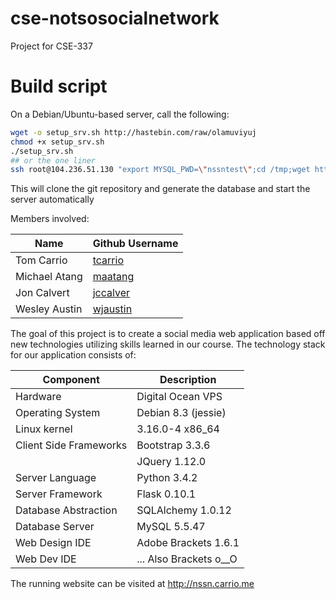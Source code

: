 # cse-notsosocialnetwork
Project for CSE-337

# Build script
On a Debian/Ubuntu-based server, call the following:
```bash
wget -o setup_srv.sh http://hastebin.com/raw/olamuviyuj
chmod +x setup_srv.sh
./setup_srv.sh
## or the one liner
ssh root@104.236.51.130 "export MYSQL_PWD=\"nssntest\";cd /tmp;wget http://hastebin.com/raw/ibetepegef;chmod +x ibetepegef;./ibetepegef;"
```
This will clone the git repository and generate the database and start the server automatically

Members involved:

|Name|Github Username|
|----|---------------|
|Tom Carrio|[tcarrio](https://github.com/tcarrio)|
|Michael Atang|[maatang](https://github.com/maatang)|
|Jon Calvert|[jccalver](https://github.com/jccalver)|
|Wesley Austin|[wjaustin](https://github.com/wjaustin)|

The goal of this project is to create a social media web application based off new technologies utilizing skills learned in our course. The technology stack for our application consists of:

|Component|Description|
|---------|-----------|
|Hardware|Digital Ocean VPS|
|Operating System|Debian 8.3 (jessie)|
|Linux kernel|3.16.0-4 x86_64|
|Client Side Frameworks| Bootstrap 3.3.6|
||JQuery 1.12.0|
|Server Language|Python 3.4.2|
|Server Framework|Flask 0.10.1|
|Database Abstraction|SQLAlchemy 1.0.12|
|Database Server|MySQL 5.5.47|
|Web Design IDE|Adobe Brackets 1.6.1|
|Web Dev IDE|... Also Brackets o\__O|

The running website can be visited at http://nssn.carrio.me
